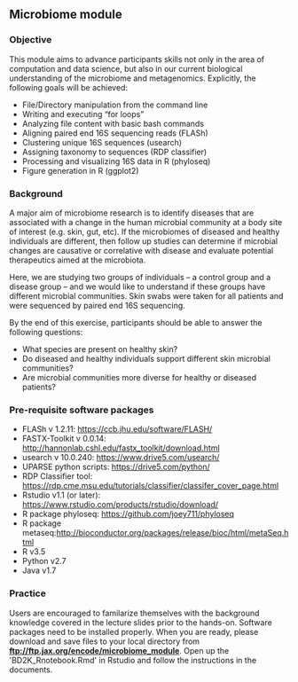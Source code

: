 ## Microbiome module

### Objective

This module aims to advance participants skills not only in the area of computation and data science, but also in our current biological understanding of the microbiome and metagenomics. Explicitly, the following goals will be achieved:

* File/Directory manipulation from the command line
* Writing and executing “for loops”
* Analyzing file content with basic bash commands
* Aligning paired end 16S sequencing reads (FLASh)
* Clustering unique 16S sequences (usearch)
* Assigning taxonomy to sequences (RDP classifier)
* Processing and visualizing 16S data in R (phyloseq)
* Figure generation in R (ggplot2)

### Background

A major aim of microbiome research is to identify diseases that are associated with a change in the human microbial community at a body site of interest (e.g. skin, gut, etc). If the microbiomes of diseased and healthy individuals are different, then follow up studies can determine if microbial changes are causative or correlative with disease and evaluate potential therapeutics aimed at the microbiota.

Here, we are studying two groups of individuals – a control group and a disease group – and we would like to understand if these groups have different microbial communities. Skin swabs were taken for all patients and were sequenced by paired end 16S sequencing. 

By the end of this exercise, participants should be able to answer the following questions:

* What species are present on healthy skin?
* Do diseased and healthy individuals support different skin microbial communities?
* Are microbial communities more diverse for healthy or diseased patients? 

### Pre-requisite software packages

* FLASh v 1.2.11: https://ccb.jhu.edu/software/FLASH/
* FASTX-Toolkit v 0.0.14: http://hannonlab.cshl.edu/fastx_toolkit/download.html
* usearch v 10.0.240: https://www.drive5.com/usearch/
* UPARSE python scripts: https://drive5.com/python/
* RDP Classifier tool: https://rdp.cme.msu.edu/tutorials/classifier/classifer_cover_page.html
* Rstudio v1.1 (or later): https://www.rstudio.com/products/rstudio/download/
* R package phyloseq: https://github.com/joey711/phyloseq
* R package metaseq:http://bioconductor.org/packages/release/bioc/html/metaSeq.html
* R v3.5
* Python v2.7
* Java v1.7

### Practice

Users are encouraged to familarize themselves with the background knowledge covered in the lecture slides prior to the hands-on. Software packages need to be installed properly. When you are ready, please download and save files to your local directory from **ftp://ftp.jax.org/encode/microbiome_module**. Open up the 'BD2K_Rnotebook.Rmd' in Rstudio and follow the instructions in the documents. 
